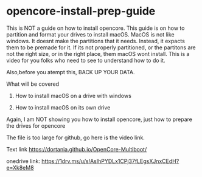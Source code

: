 # opencore-install-prep-guide

This is NOT a guide on how to install opencore.
This guide is on how to partition and format your
drives to install macOS. MacOS is not like windows. 
It doesnt make the partitions that it needs. Instead,
it expacts them to be premade for it. If its not properly
partitioned, or the partitons are not the right size, or
in the right place, them macOS wont install. This is a 
video for you folks who need to see to understand how 
to do it.

Also,before you atempt this, BACK UP YOUR DATA.

What will be covered

1. How to install macOS on a drive with windows

2. How to install macOS on its own drive

Again, I am NOT showing you how to install opencore,
just how to prepare the drives for opencore

The file is too large for github, go here is the video link.

Text link
https://dortania.github.io/OpenCore-Multiboot/

onedrive link:
https://1drv.ms/u/s!AsIhPYDLx1CPj37fLEgsXJnxCEdH?e=Xk8eM8
